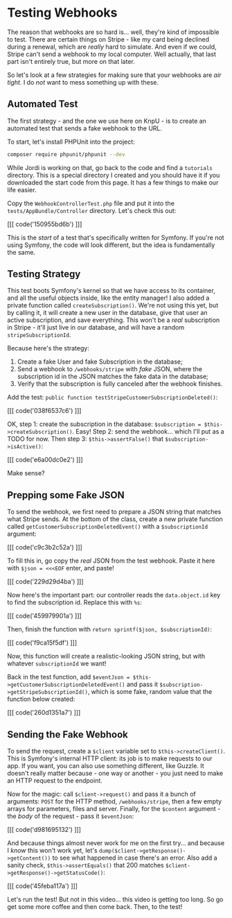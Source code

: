 # Testing Webhooks

The reason that webhooks are so hard is... well, they're kind of impossible to
test. There are certain things on Stripe - like my card being declined during a
renewal, which are *really* hard to simulate. And even if we could, Stripe can't
send a webhook to my local computer. Well actually, that last part isn't entirely
true, but more on that later.

So let's look at a few strategies for making sure that your webhooks are
*air tight*. I do *not* want to mess something up with these.

## Automated Test

The first strategy - and the one we use here on KnpU - is to create an automated
test that sends a fake webhook to the URL. 

To start, let's install PHPUnit into the project:

```bash
composer require phpunit/phpunit --dev
```

While Jordi is working on that, go back to the code and find a `tutorials` directory.
This is a special directory I created and you should have it if you downloaded the
start code from this page. It has a few things to make our life easier.

Copy the `WebhookControllerTest.php` file and put it into the `tests/AppBundle/Controller`
directory. Let's check this out:

[[[ code('150955bd6b') ]]]

This is the *start* of a test that's specifically written for Symfony. If you're not
using Symfony, the code will look different, but the idea is fundamentally the same.

## Testing Strategy

This test boots Symfony's kernel so that we have access to its container, and all
the useful objects inside, like the entity manager! I also added a private function
called `createSubscription()`. We're not using this yet, but by calling it, it will
create a new user in the database, give that user an active subscription, and save
everything. This won't be a *real* subscription in Stripe - it'll just live in our
database, and will have a random `stripeSubscriptionId`.

Because here's the strategy:

1. Create a fake User and fake Subscription in the database;
2. Send a webhook to `/webhooks/stripe` with *fake* JSON, where the
   subscription id in the JSON matches the fake data in the database;
3. Verify that the subscription is fully canceled after the webhook finishes.

Add the test: `public function testStripeCustomerSubscriptionDeleted()`:

[[[ code('038f6537c6') ]]]

OK, step 1: create the subscription in the database: `$subscription = $this->createSubscription()`.
Easy! Step 2: send the webhook... which I'll put as a TODO for now. Then step 3:
`$this->assertFalse()` that `$subscription->isActive()`:

[[[ code('e6a00dc0e2') ]]]

Make sense?

## Prepping some Fake JSON

To send the webhook, we first need to prepare a JSON string that matches what Stripe
sends. At the bottom of the class, create a new private function called
`getCustomerSubscriptionDeletedEvent()` with a `$subscriptionId` argument:

[[[ code('c9c3b2c52a') ]]]

To fill this in, go copy the *real* JSON from the test webhook. Paste it here with
`$json = <<<EOF` enter, and paste!

[[[ code('229d29d4ba') ]]]

Now here's the important part: our controller reads the `data.object.id` key to find
the subscription id. Replace this with `%s`:

[[[ code('459979901a') ]]]

Then, finish the function with `return sprintf($json, $subscriptionId)`:

[[[ code('f9ca15f5df') ]]]

Now, this function will create a realistic-looking JSON string, but with whatever `subscriptionId` we want!

Back in the test function, add `$eventJson = $this->getCustomerSubscriptionDeletedEvent()`
and pass it `$subscription->getStripeSubscriptionId()`, which is some fake, random
value that the function below created:

[[[ code('260d1351a7') ]]]

## Sending the Fake Webhook

To send the request, create a `$client` variable set to `$this->createClient()`.
This is Symfony's internal HTTP client: its job is to make requests to our app.
If you want, you can also use something different, like Guzzle. It doesn't really
matter because - one way or another - you just need to make an HTTP request to the
endpoint.

Now for the magic: call `$client->request()` and pass it a bunch of arguments:
`POST` for the HTTP method, `/webhooks/stripe`, then a few empty arrays for parameters,
files and server. Finally, for the `$content` argument - the *body* of the request -
pass it `$eventJson`:

[[[ code('d981695132') ]]]

And because things almost never work for me on the first try... and because I *know*
this won't work yet, let's `dump($client->getResponse()->getContent())` to see what
happened in case there's an error. Also add a sanity check, `$this->assertEquals()`
that 200 matches `$client->getResponse()->getStatusCode()`:

[[[ code('45feba117a') ]]]

Let's run the test! But not in this video... this video is getting too long. So go
get some more coffee and then come back. Then, to the test!
